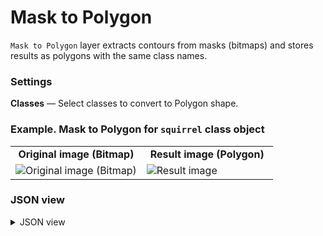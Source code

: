 # Mask to Polygon

`Mask to Polygon` layer extracts contours from masks (bitmaps) and stores results as polygons with the same class names.

### Settings

**Classes** — Select classes to convert to Polygon shape.

### Example. Mask to Polygon for `squirrel` class object

<table>
<tr>
<td style="text-align:center; width:50%"><strong>Original image (Bitmap)</strong></td>
<td style="text-align:center; width:50%"><strong>Result image (Polygon)</strong></td>
</tr>
<tr>
<td> <img src="https://github.com/supervisely-ecosystem/ml-nodes/assets/79905215/5ac14178-2aa3-4da1-8d3f-b780cb5ed519" alt="Original image (Bitmap)" /> </td>
<td> <img src="https://github.com/supervisely-ecosystem/ml-nodes/assets/79905215/3a99af70-52a6-4a21-a45d-1d1bef0d0762" alt="Result image" /> </td>
</tr>
</table>

### JSON view

<details>
  <summary>JSON view</summary>
  <pre>
{
  "action": "find_contours",
  "src": ["$data_12"],
  "dst": "$find_contours_18",
  "settings": {
    "classes_mapping": {
      "cat": "cat_contours",
      "squirrel": "squirrel_contours"
    }
  }
}
  </pre>
</details>
